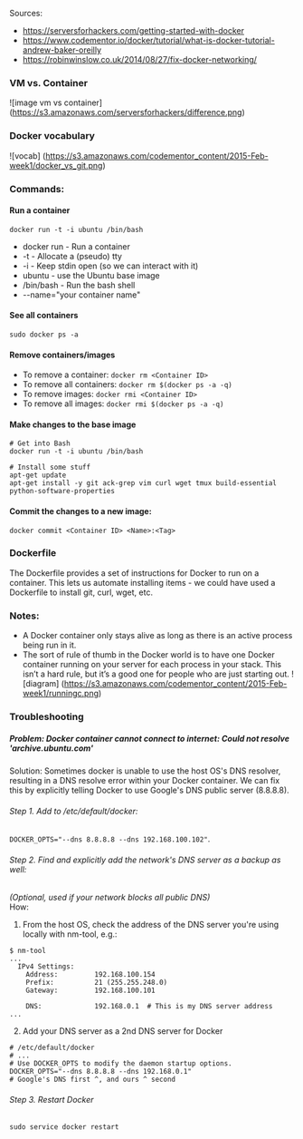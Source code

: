 Sources: 
- https://serversforhackers.com/getting-started-with-docker
- https://www.codementor.io/docker/tutorial/what-is-docker-tutorial-andrew-baker-oreilly
- https://robinwinslow.co.uk/2014/08/27/fix-docker-networking/

### VM vs. Container
![image vm vs container]
(https://s3.amazonaws.com/serversforhackers/difference.png)

### Docker vocabulary
![vocab]
(https://s3.amazonaws.com/codementor_content/2015-Feb-week1/docker_vs_git.png)

### Commands:
#### Run a container    
```
docker run -t -i ubuntu /bin/bash
```
* docker run - Run a container
* -t - Allocate a (pseudo) tty
* -i - Keep stdin open (so we can interact with it)
* ubuntu - use the Ubuntu base image
* /bin/bash - Run the bash shell
* --name="your container name"

#### See all containers       

```
sudo docker ps -a
```
#### Remove containers/images 
- To remove a container: `docker rm <Container ID>`   
- To remove all containers: `docker rm $(docker ps -a -q)`   
- To remove images: `docker rmi <Container ID>`
- To remove all images: `docker rmi $(docker ps -a -q)`

#### Make changes to the base image     

```
# Get into Bash
docker run -t -i ubuntu /bin/bash

# Install some stuff
apt-get update
apt-get install -y git ack-grep vim curl wget tmux build-essential python-software-properties
```
#### Commit the changes to a new image:         
```
docker commit <Container ID> <Name>:<Tag>
```

### Dockerfile
The Dockerfile provides a set of instructions for Docker to run on a container. This lets us automate installing items - we could have used a Dockerfile to install git, curl, wget, etc.

### Notes:
- A Docker container only stays alive as long as there is an active process being run in it.
- The sort of rule of thumb in the Docker world is to have one Docker container running on your server for each process in your stack. This isn’t a hard rule, but it’s a good one for people who are just starting out.
![diagram]
(https://s3.amazonaws.com/codementor_content/2015-Feb-week1/runningc.png)

### Troubleshooting
##### Problem: Docker container cannot connect to internet: Could not resolve 'archive.ubuntu.com'
Solution: Sometimes docker is unable to use the host OS's DNS resolver, resulting in a DNS resolve error within your Docker container. We can fix this by explicitly telling Docker to use Google's DNS public server (8.8.8.8).
###### Step 1. Add to /etc/default/docker:   
`DOCKER_OPTS="--dns 8.8.8.8 --dns 192.168.100.102"`.  
###### Step 2. Find and explicitly add the network's DNS server as a backup as well:     
*(Optional, used if your network blocks all public DNS)*  
How: 
1. From the host OS, check the address of the DNS server you're using locally with nm-tool, e.g.:
```
$ nm-tool
...
  IPv4 Settings:
    Address:         192.168.100.154
    Prefix:          21 (255.255.248.0)
    Gateway:         192.168.100.101

    DNS:             192.168.0.1  # This is my DNS server address
...
```
2. Add your DNS server as a 2nd DNS server for Docker
```
# /etc/default/docker
# ...
# Use DOCKER_OPTS to modify the daemon startup options.
DOCKER_OPTS="--dns 8.8.8.8 --dns 192.168.0.1"
# Google's DNS first ^, and ours ^ second
```
###### Step 3. Restart Docker  
`sudo service docker restart`


